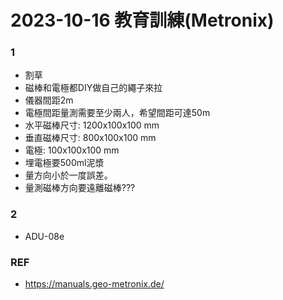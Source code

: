 # 2023-10-16 教育訓練(Metronix)

### 1
+ 割草
+ 磁棒和電極都DIY做自己的繩子來拉
+ 儀器間距2m
+ 電極間距量測需要至少兩人，希望間距可達50m
+ 水平磁棒尺寸: 1200x100x100 mm
+ 垂直磁棒尺寸: 800x100x100 mm
+ 電極: 100x100x100 mm
+ 埋電極要500ml泥漿
+ 量方向小於一度誤差。
+ 量測磁棒方向要遠離磁棒???

### 2
+ ADU-08e

### REF
+ https://manuals.geo-metronix.de/
